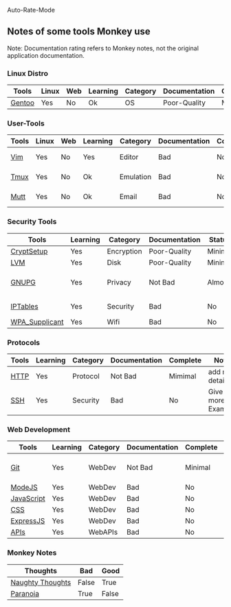 Auto-Rate-Mode

<h2>Notes of some tools Monkey use</h2>

Note: Documentation rating refers to Monkey notes, not the original application documentation.

<h3> Linux Distro </h3>

| Tools                         | Linux | Web | Learning | Category | Documentation | Complete | Notes |
| ----------------------------- | ----- | --- | -------- | -------- | ------------- | -------- | ----- |
| [Gentoo](./distros/gentoo.md) | Yes   | No  | Ok       | OS       | Poor-Quality  | Minimal  | ....  |

<h3> User-Tools </h3>

| Tools                   | Linux | Web | Learning | Category  | Documentation | Complete | Notes           |
| ----------------------- | ----- | --- | -------- | --------- | ------------- | -------- | --------------- |
| [Vim](./linux/vim.md)   | Yes   | No  | Yes      | Editor    | Bad           | No       | Comment Configs |
| [Tmux](./linux/tmux.md) | Yes   | No  | Ok       | Emulation | Bad           | No       | Comment Configs |
| [Mutt](./linux/mutt.md) | Yes   | No  | Ok       | Email     | Bad           | No       | Comment Configs |

<h3> Security Tools </h3>

| Tools                                       | Learning | Category   | Documentation | Status  | Notes              |
| ------------------------------------------- | -------- | ---------- | ------------- | ------- | ------------------ |
| [CryptSetup](./linux/cryptsetup.md)         | Yes      | Encryption | Poor-Quality  | Minimal | ...........        |
| [LVM](./linux/lvm.md)                       | Yes      | Disk       | Poor-Quality  | Minimal |
| [GNUPG](./linux/gpg.md)                     | Yes      | Privacy    | Not Bad       | Almost  | Give more Examples |
| [IPTables](./linux/iptables.md)             | Yes      | Security   | Bad           | No      | Comment Configs    |
| [WPA_Supplicant](./linux/wpa_supplicant.md) | Yes      | Wifi       | Bad           | No      | ............       |

<h3> Protocols </h3>

| Tools                      | Learning | Category | Documentation | Complete | Notes              |
| -------------------------- | -------- | -------- | ------------- | -------- | ------------------ |
| [HTTP](./protocol/http.md) | Yes      | Protocol | Not Bad       | Mimimal  | add more details   |
| [SSH](./protocol/ssh.md)   | Yes      | Security | Bad           | No       | Give more Examples |

<h3> Web Development </h3>

| Tools                              | Learning | Category | Documentation | Complete | Notes                |
| ---------------------------------- | -------- | -------- | ------------- | -------- | -------------------- |
| [Git](./linux/git.md)              | Yes      | WebDev   | Not Bad       | Minimal  | Code-Version-Control |
| [ModeJS](./web/nodejs.md)          | Yes      | WebDev   | Bad           | No       | ......               |
| [JavaScript](.//web/javascript.md) | Yes      | WebDev   | Bad           | No       | ....                 |
| [CSS](./web/css.md)                | Yes      | WebDev   | Bad           | No       | ....                 |
| [ExpressJS](./web/express.md)      | Yes      | WebDev   | Bad           | No       | ...                  |
| [APIs](./web/apis.md)              | Yes      | WebAPIs  | Bad           | No       | ...                  |

<h3> Monkey Notes </h3>

| Thoughts                                 | Bad   | Good  |
| ---------------------------------------- | ----- | ----- |
| [Naughty Thoughts](./github/thoughts.md) | False | True  |
| [Paranoia](./linux/paranoid.md)          | True  | False |
